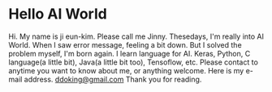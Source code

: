 # Hello AI World

Hi. My name is ji eun-kim. Please call me Jinny. 
Thesedays, I'm really into AI World. When I saw error message, feeling a bit down. But I solved the problem myself, I'm born again.
I learn language for AI. Keras, Python, C language(a little bit), Java(a little bit too), Tensoflow, etc.
Please contact to anytime you want to know about me, or anything welcome.
Here is my e-mail address. ddoking@gmail.com
Thank you for reading.
